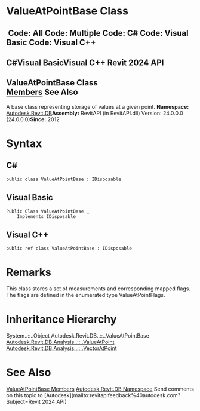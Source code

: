 # ValueAtPointBase Class

﻿
 Code: All Code: Multiple Code: C# Code: Visual Basic Code: Visual C++   
---  
C#Visual BasicVisual C++
Revit 2024 API  
---  
ValueAtPointBase Class  
[Members](0a377364-9fd2-2755-96c9-036808668550.md "ValueAtPointBase Members") See Also  
---  
A base class representing storage of values at a given point. 
**Namespace:** [Autodesk.Revit.DB](87546ba7-461b-c646-cbb1-2cb8f5bff8b2.md "Autodesk.Revit.DB Namespace")**Assembly:** RevitAPI (in RevitAPI.dll) Version: 24.0.0.0 (24.0.0.0)**Since:** 2012 
# Syntax
C#  
---  
```text
public class ValueAtPointBase : IDisposable
```
  
Visual Basic  
---  
```text
Public Class ValueAtPointBase _
	Implements IDisposable
```
  
Visual C++  
---  
```text
public ref class ValueAtPointBase : IDisposable
```
  
# Remarks
This class stores a set of measurements and corresponding mapped flags. The flags are defined in the enumerated type ValueAtPointFlags. 
# Inheritance Hierarchy
System..::..Object Autodesk.Revit.DB..::..ValueAtPointBase [Autodesk.Revit.DB.Analysis..::..ValueAtPoint](00d82cae-806a-8145-5228-bb362c641790.md "ValueAtPoint Class") [Autodesk.Revit.DB.Analysis..::..VectorAtPoint](fcda8b78-e0a7-d99f-6e4e-e53e3e26fc8c.md "VectorAtPoint Class")
# See Also
[ValueAtPointBase Members](0a377364-9fd2-2755-96c9-036808668550.md "ValueAtPointBase Members")
[Autodesk.Revit.DB Namespace](87546ba7-461b-c646-cbb1-2cb8f5bff8b2.md "Autodesk.Revit.DB Namespace")
Send comments on this topic to [Autodesk](mailto:revitapifeedback%40autodesk.com?Subject=Revit 2024 API)